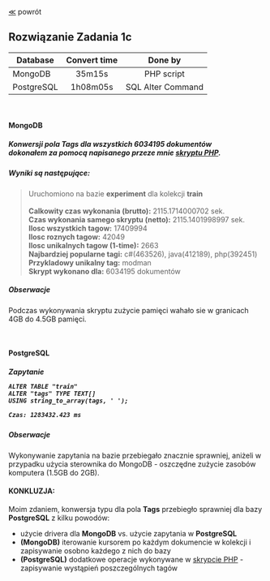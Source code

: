 ﻿[&#8810;](../exercise1.md) powrót

## Rozwiązanie <b>Zadania 1c</b>

| Database		| Convert time	| Done by			|
| ------------- |:-------------:|:------------------:
| MongoDB		| 35m15s		| PHP script		|
| PostgreSQL 	| 1h08m05s		| SQL Alter Command	|

<br />

<h4 id="mongodb">MongoDB<h5>

Konwersji pola <b>Tags</b> dla wszystkich 6034195 dokumentów<br />
dokonałem za pomocą napisanego przeze mnie [skryptu PHP](./mongo_script/mongo_script.php).

##### Wyniki są następujące:

> Uruchomiono na bazie <b>experiment</b> dla kolekcji <b>train</b><br /><br />
> <b>Calkowity czas wykonania (brutto):</b> 2115.1714000702 sek.<br />
> <b>Czas wykonania samego skryptu (netto):</b> 2115.1401998997 sek.<br />
> <b>Ilosc wszystkich tagow:</b> 17409994<br />
> <b>Ilosc roznych tagow:</b> 42049<br />
> <b>Ilosc unikalnych tagow (1-time):</b> 2663<br />
> <b>Najbardziej popularne tagi:</b> c#(463526), java(412189), php(392451)<br />
> <b>Przykladowy unikalny tag:</b> modman<br />
> <b>Skrypt wykonano dla:</b> 6034195 dokumentów<br />

##### Obserwacje

Podczas wykonywania skryptu zużycie pamięci wahało sie w granicach 4GB do 4.5GB pamięci.

<br />

<h4 id="postgresql">PostgreSQL<h5>

<b>Zapytanie</b>

	ALTER TABLE "train" 
	ALTER "tags" TYPE TEXT[]
	USING string_to_array(tags, ' ');
	
	Czas: 1283432.423 ms

##### Obserwacje

Wykonywanie zapytania na bazie przebiegało znacznie sprawniej, aniżeli w przypadku użycia sterownika do MongoDB - oszczędne zużycie zasobów komputera (1.5GB do 2GB).

#### KONKLUZJA:

Moim zdaniem, konwersja typu dla pola <b>Tags</b> przebiegło sprawniej dla bazy <b>PostgreSQL</b> z kilku powodów:
* użycie drivera dla <b>MongoDB</b> vs. użycie zapytania w <b>PostgreSQL</b>
* <b>(MongoDB)</b> iterowanie kursorem po każdym dokumencie w kolekcji i zapisywanie osobno każdego z nich do bazy
* <b>(PostgreSQL)</b> dodatkowe operacje wykonywane w [skrypcie PHP](./mongo_script/mongo_script.php) - zapisywanie wystąpień poszczególnych tagów